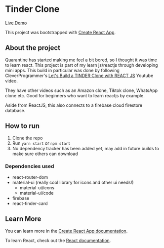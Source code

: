 


# Tinder Clone
<a href="https://tinder-clone-560a3.web.app/">Live Demo</a> 

This project was bootstrapped with [Create React App](https://github.com/facebook/create-react-app).

## About the project

Quarantine has started making me feel a bit bored, so I thought it was time to learn react. This project is part of my learn js/reactjs through developing mini apps. This build in particular was done by following CleverProgrammer's [Let's Build a TINDER Clone with REACT JS](https://www.youtube.com/watch?v=DQfeB_FKKkc) Youtube video.

They have other videos such as an Amazon clone, Tiktok clone, WhatsApp clone etc. Good for beginners who want to learn reactjs by example.

Aside from ReactJS, this also connects to a firebase cloud firestore database.

## How to run

1. Clone the repo
2. Run `yarn start` or `npm start`
3. No dependency tracker has been added yet, may add in future builds to make sure others can download

### Dependencies used
* react-router-dom
* material-ui (really cool library for icons and other ui needs!)
    * material-ui/icons
    * material-ui/code
* firebase
* react-tinder-card

## Learn More

You can learn more in the [Create React App documentation](https://facebook.github.io/create-react-app/docs/getting-started).

To learn React, check out the [React documentation](https://reactjs.org/).
